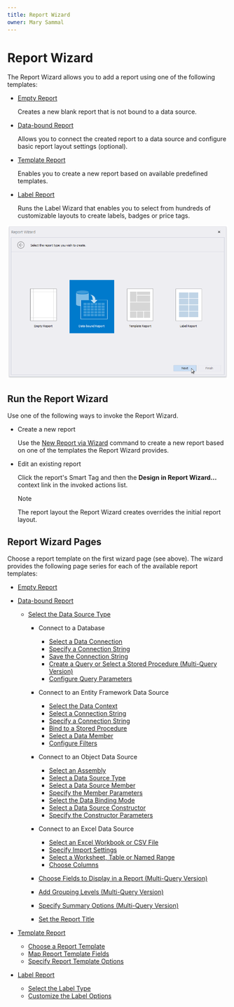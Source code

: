 ```yaml
---
title: Report Wizard
owner: Mary Sammal
---
```

# Report Wizard

The Report Wizard allows you to add a report using one of the following templates:

* [Empty Report](xref:4270)
	
	Creates a new blank report that is not bound to a data source.
* [Data-bound Report](xref:4271)
	
	Allows you to connect the created report to a data source and configure basic report layout settings (optional).
* [Template Report](xref:119389)
	
	Enables you to create a new report based on available predefined templates.
* [Label Report](xref:4242)
	
	Runs the Label Wizard that enables you to select from hundreds of customizable layouts to create labels, badges or price tags.

![eurd-win-report-wizard](../../../../images/eurd-win-report-wizard.png)

## Run the Report Wizard

Use one of the following ways to invoke the Report Wizard.

- Create a new report

    Use the [New Report via Wizard](add-new-reports.md) command to create a new report based on one of the templates the Report Wizard provides.

- Edit an existing report

    Click the report's Smart Tag and then the **Design in Report Wizard...** context link in the invoked actions list.

    > [!Note]
    > The report layout the Report Wizard creates overrides the initial report layout.


## Report Wizard Pages

Choose a report template on the first wizard page (see above). The wizard provides the following page series for each of the available report templates:

* [Empty Report](report-wizard\empty-report.md)
* [Data-bound Report](report-wizard\data-bound-report.md)
    
    * [Select the Data Source Type](report-wizard\data-bound-report\select-the-data-source-type.md)
        
        * Connect to a Database
            
            * [Select a Data Connection](report-wizard\data-bound-report\connect-to-a-database\select-a-data-connection.md)
            * [Specify a Connection String](report-wizard\data-bound-report\connect-to-a-database\specify-a-connection-string.md)
            * [Save the Connection String](report-wizard\data-bound-report\connect-to-a-database\save-the-connection-string.md)
            * [Create a Query or Select a Stored Procedure (Multi-Query Version)](report-wizard\data-bound-report\connect-to-a-database\create-a-query-or-select-a-stored-procedure.md)
            * [Configure Query Parameters](report-wizard\data-bound-report\connect-to-a-database\configure-query-parameters.md)
        * Connect to an Entity Framework Data Source
            
            * [Select the Data Context](report-wizard\data-bound-report\connect-to-an-entity-framework-data-source\select-the-data-context.md)
            * [Select a Connection String](report-wizard\data-bound-report\connect-to-an-entity-framework-data-source\select-a-connection-string.md)
            * [Specify a Connection String](report-wizard\data-bound-report\connect-to-an-entity-framework-data-source\specify-a-connection-string.md)
            * [Bind to a Stored Procedure](report-wizard\data-bound-report\connect-to-an-entity-framework-data-source\bind-to-a-stored-procedure.md)
            * [Select a Data Member](report-wizard\data-bound-report\connect-to-an-entity-framework-data-source\select-a-data-member.md)
            * [Configure Filters](report-wizard\data-bound-report\connect-to-an-entity-framework-data-source\configure-filters.md)
        * Connect to an Object Data Source
            
            * [Select an Assembly](report-wizard\data-bound-report\connect-to-an-object-data-source\select-an-assembly.md)
            * [Select a Data Source Type](report-wizard\data-bound-report\connect-to-an-object-data-source\select-a-data-source-type.md)
            * [Select a Data Source Member](report-wizard\data-bound-report\connect-to-an-object-data-source\select-a-data-source-member.md)
            * [Specify the Member Parameters](report-wizard\data-bound-report\connect-to-an-object-data-source\specify-the-member-parameters.md)
            * [Select the Data Binding Mode](report-wizard\data-bound-report\connect-to-an-object-data-source\select-the-data-binding-mode.md)
            * [Select a Data Source Constructor](report-wizard\data-bound-report\connect-to-an-object-data-source\select-a-data-source-constructor.md)
            * [Specify the Constructor Parameters](report-wizard\data-bound-report\connect-to-an-object-data-source\specify-the-constructor-parameters.md)
        * Connect to an Excel Data Source
            
            * [Select an Excel Workbook or CSV File](report-wizard\data-bound-report\connect-to-an-excel-data-source\select-an-excel-workbook-or-csv-file.md)
            * [Specify Import Settings](report-wizard\data-bound-report\connect-to-an-excel-data-source\specify-import-settings.md)
            * [Select a Worksheet, Table or Named Range](report-wizard\data-bound-report\connect-to-an-excel-data-source\select-a-worksheet-table-or-named-range.md)
            * [Choose Columns](report-wizard\data-bound-report\connect-to-an-excel-data-source\choose-columns.md)
        * [Choose Fields to Display in a Report (Multi-Query Version)](report-designer\report-designer-for-winforms\report-designer-tools\report-wizard\data-bound-report\choose-fields-to-display-in-a-report.md)
        * [Add Grouping Levels (Multi-Query Version)](report-designer\report-designer-for-winforms\report-designer-tools\report-wizard\data-bound-report\add-grouping-levels.md)
        * [Specify Summary Options (Multi-Query Version)](report-designer\report-designer-for-winforms\report-designer-tools\report-wizard\data-bound-report\specify-summary-options.md)
        * [Set the Report Title](report-designer\report-designer-for-winforms\report-designer-tools\report-wizard\data-bound-report\set-the-report-title.md)
* [Template Report](report-designer\report-designer-for-winforms\report-designer-tools\report-wizard\template-report.md)
    
    * [Choose a Report Template](report-designer\report-designer-for-winforms\report-designer-tools\report-wizard\template-report\choose-a-report-template.md)
    * [Map Report Template Fields](report-designer\report-designer-for-winforms\report-designer-tools\report-wizard\template-report\map-report-template-fields.md)
    * [Specify Report Template Options](report-designer\report-designer-for-winforms\report-designer-tools\report-wizard\template-report\specify-report-template-options.md)
* [Label Report](report-designer\report-designer-for-winforms\report-designer-tools\report-wizard\label-report.md)
    
    * [Select the Label Type](report-designer\report-designer-for-winforms\report-designer-tools\report-wizard\label-report\select-the-label-type.md)
    * [Customize the Label Options](report-designer\report-designer-for-winforms\report-designer-tools\report-wizard\label-report\customize-the-label-options.md)